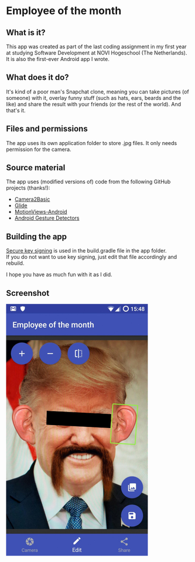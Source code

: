 # Employee of the month
## What is it?
This app was created as part of the last coding assignment in my first year at studying Software Development at NOVI Hogeschool (The Netherlands).  
It is also the first-ever Android app I wrote.
## What does it do?
It's kind of a poor man's Snapchat clone, meaning you can take pictures (of someone) with it, overlay funny stuff (such as hats, ears, beards and the like) and share the result with your friends (or the rest of the world). And that's it.
## Files and permissions
The app uses its own application folder to store .jpg files. It only needs permission for the camera.
## Source material
The app uses (modified versions of) code from the following GitHub projects (thanks!):  
- [Camera2Basic](https://github.com/googlesamples/android-Camera2Basic)  
- [Glide](https://github.com/bumptech/glide)  
- [MotionViews-Android](https://github.com/uptechteam/MotionViews-Android)  
- [Android Gesture Detectors](https://github.com/Almeros/android-gesture-detectors)  
## Building the app
[Secure key signing](https://developer.android.com/studio/publish/app-signing#secure-key) is used in the build.gradle file in the app folder.  
If you do not want to use key signing, just edit that file accordingly and rebuild.  

I hope you have as much fun with it as I did.
## Screenshot
![Screenshot](eotm.jpg)